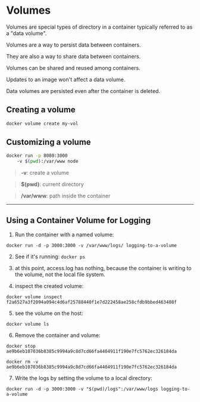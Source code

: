 # Volumes

Volumes are special types of directory in a container typically referred to as a "data volume".

Volumes are a way to persist data between containers. 

They are also a way to share data between containers.

Volumes can be shared and reused among containers.

Updates to an image won't affect a data volume.

Data volumes are persisted even after the container is deleted.

## Creating a volume

```bash
docker volume create my-vol
```

## Customizing a volume

```bash
docker run -p 8080:3000
	-v $(pwd):/var/www node  
```

> **-v**: create a volume
 
> **$(pwd)**: current directory

> **/var/www**: path inside the container

<hr />

## Using a Container Volume for Logging

1. Run the container with a named volume:
   
`docker run -d -p 3000:3000 -v /var/www/logs/ logging-to-a-volume`

2. See if it's running:
`docker ps`

3. at this point, access.log has nothing, because the container is writing to the volume, not the local file system.

4. inspect the created volume:
   
`docker volume inspect f2a6527a3f2094a094c4d6af25788440f1e7d222458ae258cfdb9bbed463408f`

5. see the volume on the host:

`docker volume ls`

6. Remove the container and volume:
   
```docker stop ae9b6eb107036b8385c9994a9c8d7cd66fa4404911f190e7fc5762ec326184da```

```docker rm -v ae9b6eb107036b8385c9994a9c8d7cd66fa4404911f190e7fc5762ec326184da```

7. Write the logs by setting the volume to a local directory:
```
docker run -d -p 3000:3000 -v "$(pwd)/logs":/var/www/logs logging-to-a-volume
```